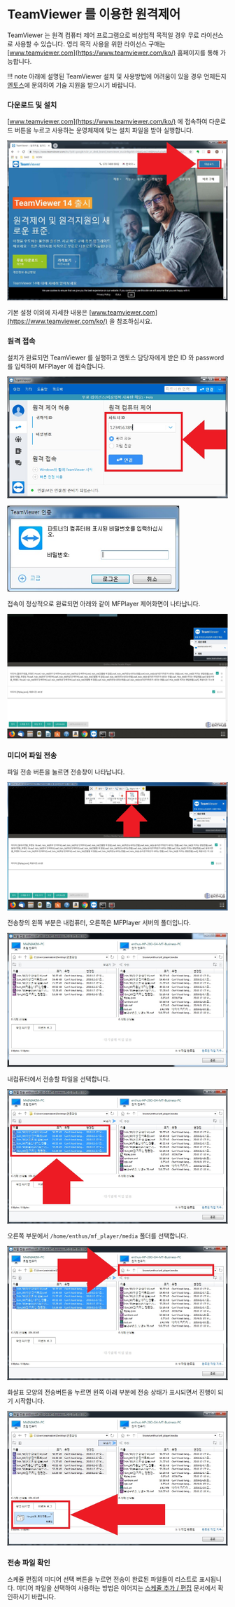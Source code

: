 # TeamViewer 를 이용한 원격제어
TeamViewer 는 원격 컴퓨터 제어 프로그램으로 비상업적 목적일 경우 무료 라이선스로 사용할 수 있습니다. 영리 목적 사용을 위한 라이선스 구매는 [www.teamviewer.com](https://www.teamviewer.com/ko/) 홈페이지를 통해 가능합니다.

!!! note
    아래에 설명된 TeamViewer 설치 및 사용방법에 어려움이 있을 경우 언제든지 [엔토스](http://www.etslight.co.kr)에 문의하여 기술 지원을 받으시기 바랍니다.

### 다운로드 및 설치
[www.teamviewer.com](https://www.teamviewer.com/ko/) 에 접속하여 다운로드 버튼을 누르고 사용하는 운영체제에 맞는 설치 파일을 받아 실행합니다.

![](img/teamviewer_down.jpg)

기본 설정 이외에 자세한 내용은 [www.teamviewer.com](https://www.teamviewer.com/ko/) 을 참조하십시요.

### 원격 접속
설치가 완료되면 TeamViewer 를 실행하고 엔토스 담당자에게 받은 ID 와 password 를 입력하여 MFPlayer 에 접속합니다.

![](img/teamviewer_id.jpg)

![](img/teamviewer_password.jpg)

접속이 정상적으로 완료되면 아래와 같이 MFPlayer 제어화면이 나타납니다.

![](img/teamviewer_connect_complete.jpg)

### 미디어 파일 전송
파일 전송 버튼을 눌르면 전송창이 나타납니다.

![](img/teamviewer_send_button.jpg)

전송창의 왼쪽 부분은 내컴퓨터, 오른쪽은 MFPlayer 서버의 폴더입니다.

![](img/teamviewer_file_window.jpg)

내컴퓨터에서 전송할 파일을 선택합니다.

![](img/teamviewer_file_select.jpg)

오른쪽 부분에서 `/home/enthus/mf_player/media` 폴더를 선택합니다.

![](img/teamviewer_folder_select.jpg)

화살표 모양의 전송버튼을 누르면 왼쪽 아래 부분에 전송 상태가 표시되면서 진행이 되기 시작합니다.

![](img/teamviewer_send_complete.jpg)

### 전송 파일 확인
스케쥴 편집의 미디어 선택 버튼을 누르면 전송이 완료된 파일들이 리스트로 표시됩니다. 미디어 파일을 선택하여 사용하는 방법은 이어지는 [스케쥴 추가 / 편집](/mfplayer/index) 문서에서 확인하시기 바랍니다.